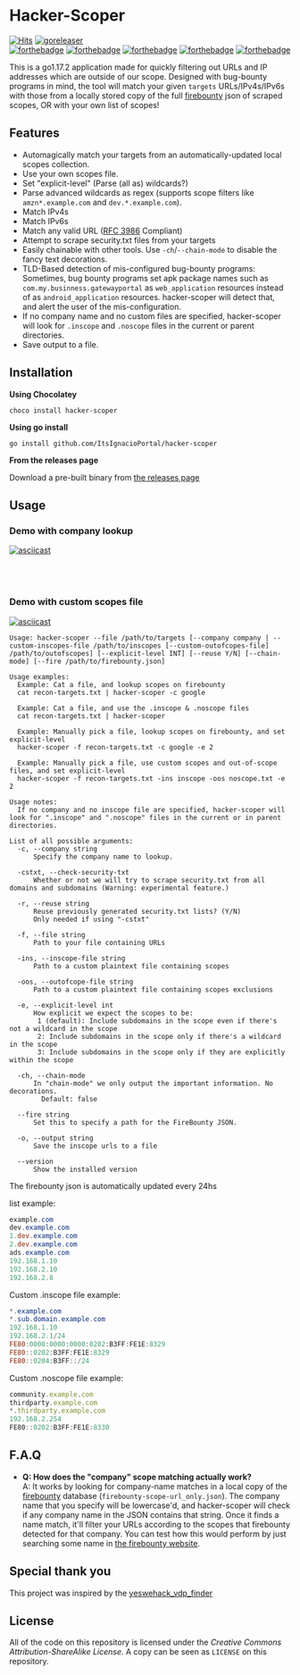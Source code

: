 # Hacker-Scoper
[![Hits](https://hits.seeyoufarm.com/api/count/incr/badge.svg?url=https%3A%2F%2Fgithub.com%2FItsIgnacioPortal%2Fhacker-scoper&count_bg=%2379C83D&title_bg=%23555555&icon=&icon_color=%23E7E7E7&title=hits&edge_flat=false)](https://hits.seeyoufarm.com)
[![goreleaser](https://github.com/ItsIgnacioPortal/hacker-scoper/actions/workflows/gorelease.yml/badge.svg)](https://github.com/ItsIgnacioPortal/hacker-scoper/actions/workflows/gorelease.yml)  
[![forthebadge](https://forthebadge.com/images/badges/made-with-go.svg)](https://forthebadge.com) 
[![forthebadge](https://forthebadge.com/images/badges/built-with-love.svg)](https://forthebadge.com)
[![forthebadge](https://forthebadge.com/images/badges/cc-sa.svg)](https://forthebadge.com)
[![forthebadge](https://forthebadge.com/images/badges/check-it-out.svg)](https://forthebadge.com)
[![forthebadge](https://forthebadge.com/images/badges/fo-real.svg)](https://forthebadge.com)

This is a go1.17.2 application made for quickly filtering out URLs and IP addresses which are outside of our scope. Designed with bug-bounty programs in mind, the tool will match your given `targets` URLs/IPv4s/IPv6s with those from a locally stored copy of the full [firebounty](https://firebounty.com) json of scraped scopes, OR with your own list of scopes!

## Features

- Automagically match your targets from an automatically-updated local scopes collection.
- Use your own scopes file.
- Set "explicit-level" (Parse (all as) wildcards?)
- Parse advanced wildcards as regex (supports scope filters like `amzn*.example.com` and `dev.*.example.com`).
- Match IPv4s
- Match IPv6s
- Match any valid URL ([RFC 3986](https://www.rfc-editor.org/rfc/rfc3986.html) Compliant)
- Attempt to scrape security.txt files from your targets
- Easily chainable with other tools. Use `-ch`/`--chain-mode` to disable the fancy text decorations.
- TLD-Based detection of mis-configured bug-bounty programs: Sometimes, bug bounty programs set apk package names such as `com.my.businness.gatewayportal` as `web_application` resources instead of as `android_application` resources. hacker-scoper will detect that, and alert the user of the mis-configuration.
- If no company name and no custom files are specified, hacker-scoper will look for `.inscope` and `.noscope` files in the current or parent directories.
- Save output to a file.

## Installation

**Using Chocolatey**

```
choco install hacker-scoper
```

**Using go install**

```
go install github.com/ItsIgnacioPortal/hacker-scoper
```

**From the releases page**

Download a pre-built binary from [the releases page](https://github.com/ItsIgnacioPortal/hacker-scoper/releases)

## Usage

### Demo with company lookup 
[![asciicast](https://asciinema.org/a/WMeGitIu0VEjaFQrbv45fjhJG.svg)](https://asciinema.org/a/WMeGitIu0VEjaFQrbv45fjhJG)
<br>
<br>
<br>
<br>

### Demo with custom scopes file
[![asciicast](https://asciinema.org/a/SWtH3kLbEOmyPzrGFQe9ic9BB.svg)](https://asciinema.org/a/SWtH3kLbEOmyPzrGFQe9ic9BB)

```
Usage: hacker-scoper --file /path/to/targets [--company company | --custom-inscopes-file /path/to/inscopes [--custom-outofcopes-file] /path/to/outofscopes] [--explicit-level INT] [--reuse Y/N] [--chain-mode] [--fire /path/to/firebounty.json]

Usage examples:
  Example: Cat a file, and lookup scopes on firebounty
  cat recon-targets.txt | hacker-scoper -c google

  Example: Cat a file, and use the .inscope & .noscope files
  cat recon-targets.txt | hacker-scoper

  Example: Manually pick a file, lookup scopes on firebounty, and set explicit-level
  hacker-scoper -f recon-targets.txt -c google -e 2

  Example: Manually pick a file, use custom scopes and out-of-scope files, and set explicit-level
  hacker-scoper -f recon-targets.txt -ins inscope -oos noscope.txt -e 2 

Usage notes:
  If no company and no inscope file are specified, hacker-scoper will look for ".inscope" and ".noscope" files in the current or in parent directories.

List of all possible arguments:
  -c, --company string
      Specify the company name to lookup.

  -cstxt, --check-security-txt
      Whether or not we will try to scrape security.txt from all domains and subdomains (Warning: experimental feature.)

  -r, --reuse string
      Reuse previously generated security.txt lists? (Y/N)
	  Only needed if using "-cstxt"

  -f, --file string
      Path to your file containing URLs

  -ins, --inscope-file string
      Path to a custom plaintext file containing scopes

  -oos, --outofcope-file string
      Path to a custom plaintext file containing scopes exclusions

  -e, --explicit-level int
      How explicit we expect the scopes to be:
       1 (default): Include subdomains in the scope even if there's not a wildcard in the scope
       2: Include subdomains in the scope only if there's a wildcard in the scope
       3: Include subdomains in the scope only if they are explicitly within the scope 

  -ch, --chain-mode
      In "chain-mode" we only output the important information. No decorations.
	    Default: false
	
  --fire string
      Set this to specify a path for the FireBounty JSON.

  -o, --output string
      Save the inscope urls to a file

  --version
      Show the installed version
```

The firebounty json is automatically updated every 24hs

list example:
```powershell
example.com
dev.example.com
1.dev.example.com
2.dev.example.com
ads.example.com
192.168.1.10
192.168.2.10
192.168.2.8
```

Custom .inscope file example:
```powershell
*.example.com
*.sub.domain.example.com
192.168.1.10
192.168.2.1/24
FE80:0000:0000:0000:0202:B3FF:FE1E:8329
FE80::0202:B3FF:FE1E:8329
FE80::0204:B3FF::/24
```

Custom .noscope file example:
```javascript
community.example.com
thirdparty.example.com
*.thirdparty.example.com
192.168.2.254
FE80::0202:B3FF:FE1E:8330
```

## F.A.Q
- **Q: How does the "company" scope matching actually work?**     
A: It works by looking for company-name matches in a local copy of the [firebounty](https://firebounty.com/) database (`firebounty-scope-url_only.json`). The company name that you specify will be lowercase'd, and hacker-scoper will check if any company name in the JSON contains that string. Once it finds a name match, it'll filter your URLs according to the scopes that firebounty detected for that company. You can test how this would perform by just searching some name in [the firebounty website](https://firebounty.com/).

## Special thank you
This project was inspired by the [yeswehack_vdp_finder](https://github.com/yeswehack/yeswehack_vdp_finder)

## License
All of the code on this repository is licensed under the *Creative Commons Attribution-ShareAlike License*. A copy can be seen as `LICENSE` on this repository.
